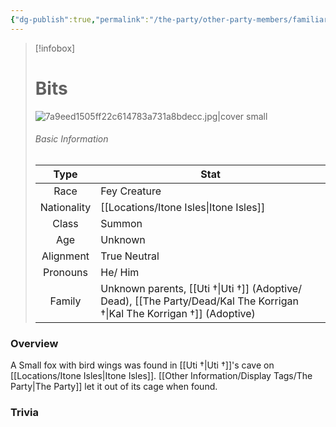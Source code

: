 ```yaml
---
{"dg-publish":true,"permalink":"/the-party/other-party-members/familiars/bit/","tags":["NPC"],"updated":"2025-08-29T22:44:58.202+01:00"}
---
```


> [!infobox]
> 
> # Bits
> ![7a9eed1505ff22c614783a731a8bdecc.jpg|cover small](/img/user/Admin/Attachments/7a9eed1505ff22c614783a731a8bdecc.jpg)
> ###### Basic Information
> 
>  Type | Stat |
> :----: | --- |
>  Race | Fey Creature |
>  Nationality | [[Locations/Itone Isles\|Itone Isles]] |
>  Class | Summon |
>  Age | Unknown|
>  Alignment | True Neutral |
>  Pronouns | He/ Him |
>  Family | Unknown parents, [[Uti †\|Uti †]] (Adoptive/ Dead), [[The Party/Dead/Kal The Korrigan †\|Kal The Korrigan †]] (Adoptive)

### Overview
A Small fox with bird wings was found in [[Uti †\|Uti †]]'s cave on [[Locations/Itone Isles\|Itone Isles]]. [[Other Information/Display Tags/The Party\|The Party]] let it out of its cage when found. 

### Trivia